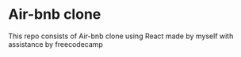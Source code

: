 # Air-bnb clone

This repo consists of Air-bnb clone using React made by myself with assistance by freecodecamp
